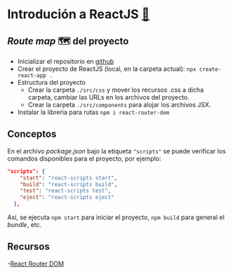 # Introdución a ReactJS [🔗](https://github.com/alcardm/intro-reactjs)

## _Route map_ 🗺 del proyecto

- Inicializar el repositorio en [github](https://github.com/new)
- Crear el proyecto de ReactJS (local, en la carpeta actual): `npx create-react-app .`
- Estructura del proyecto
  - Crear la carpeta `./src/css` y mover los recursos .css a dicha carpeta, cambiar las URLs en los archivos del proyecto.
  - Crear la carpeta `./src/components` para alojar los archivos JSX.
- Instalar la libreria para rutas `npm i react-router-dom`

## Conceptos

En el archivo _package.json_ bajo la etiqueta `"scripts"` se puede verificar los comandos disponibles para el proyecto, por ejemplo:

```json
"scripts": {
    "start": "react-scripts start",
    "build": "react-scripts build",
    "test": "react-scripts test",
    "eject": "react-scripts eject"
  },
```

Así, se ejecuta `npm start` para iniciar el proyecto, `npm build` para general el _bundle_, etc.

## Recursos

-[React Router DOM](https://www.npmjs.com/package/react-router-dom)
